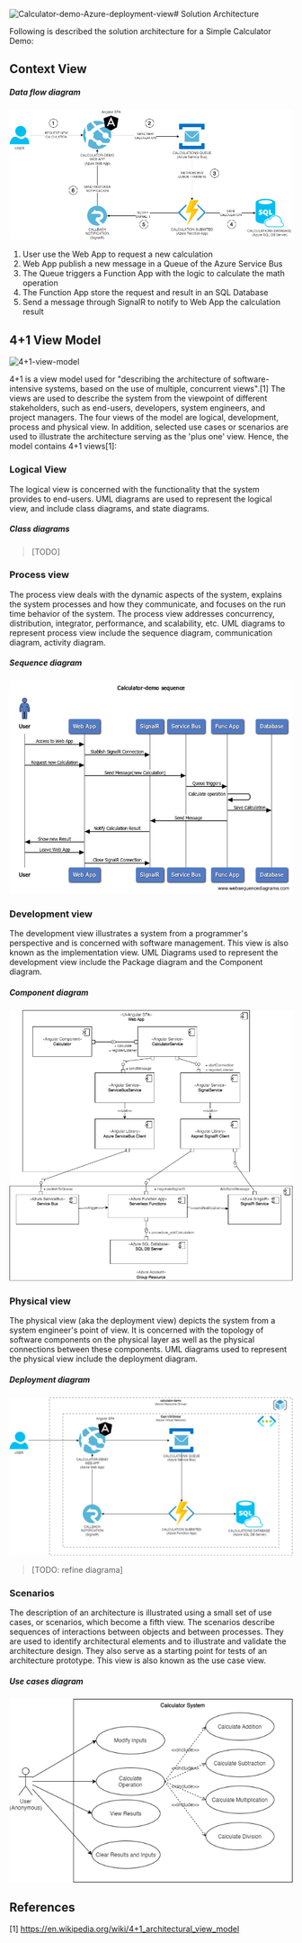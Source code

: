 ![Calculator-demo-Azure-deployment-view](https://github.com/graigluque/calculator-demo/assets/50812467/b810333f-ae9e-423b-a317-ebe6381bbc80)# Solution Architecture

Following is described the solution architecture for a Simple Calculator Demo:

## Context View

##### Data flow diagram

![context-view](images/Calculator-demo-context.png?raw=true "Context view")

1. User use the Web App to request a new calculation
2. Web App publish a new message in a Queue of the Azure Service Bus
3. The Queue triggers a Function App with the logic to calculate the math operation
4. The Function App store the request and result in an SQL Database
5. Send a message through SignalR to notify to Web App the calculation result

## 4+1 View Model

![4+1-view-model](https://upload.wikimedia.org/wikipedia/commons/thumb/e/e6/4%2B1_Architectural_View_Model.svg/354px-4%2B1_Architectural_View_Model.svg.png)

4+1 is a view model used for "describing the architecture of software-intensive systems, based on the use of multiple, concurrent views".[1] The views are used to describe the system from the viewpoint of different stakeholders, such as end-users, developers, system engineers, and project managers. The four views of the model are logical, development, process and physical view. In addition, selected use cases or scenarios are used to illustrate the architecture serving as the 'plus one' view. Hence, the model contains 4+1 views[1]:

### Logical View

The logical view is concerned with the functionality that the system provides to end-users. UML diagrams are used to represent the logical view, and include class diagrams, and state diagrams.

##### Class diagrams

> [TODO]

### Process view

The process view deals with the dynamic aspects of the system, explains the system processes and how they communicate, and focuses on the run time behavior of the system. The process view addresses concurrency, distribution, integrator, performance, and scalability, etc. UML diagrams to represent process view include the sequence diagram, communication diagram, activity diagram.

##### Sequence diagram

![seq-diagram](images/Calculator-demo-sequence-diagram.png?raw=true "Sequence diagram")

### Development view

The development view illustrates a system from a programmer's perspective and is concerned with software management. This view is also known as the implementation view. UML Diagrams used to represent the development view include the Package diagram and the Component diagram.

##### Component diagram

![component-diagram](images/Calculator-demo-Component-view.png?raw=true "Component view")

### Physical view

The physical view (aka the deployment view) depicts the system from a system engineer's point of view. It is concerned with the topology of software components on the physical layer as well as the physical connections between these components. UML diagrams used to represent the physical view include the deployment diagram.

##### Deployment diagram

![deployment-diagram](images/Calculator-demo-Azure-deployment-view.png?raw=true "Deployment view")

> [TODO: refine diagrama]

### Scenarios

The description of an architecture is illustrated using a small set of use cases, or scenarios, which become a fifth view. The scenarios describe sequences of interactions between objects and between processes. They are used to identify architectural elements and to illustrate and validate the architecture design. They also serve as a starting point for tests of an architecture prototype. This view is also known as the use case view.

##### Use cases diagram

![use-cases](images/Calculator-demo-Use-case.png?raw=true "Uses cases view")

## References

[1] https://en.wikipedia.org/wiki/4+1_architectural_view_model

